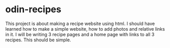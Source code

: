 # odin-recipes
This project is about making a recipe website using html. I should have learned how to make a simple website, how to add photos and relative links in it. 
I will be writing 3 recipe pages and a home page with links to all 3 recipes. This should be simple.